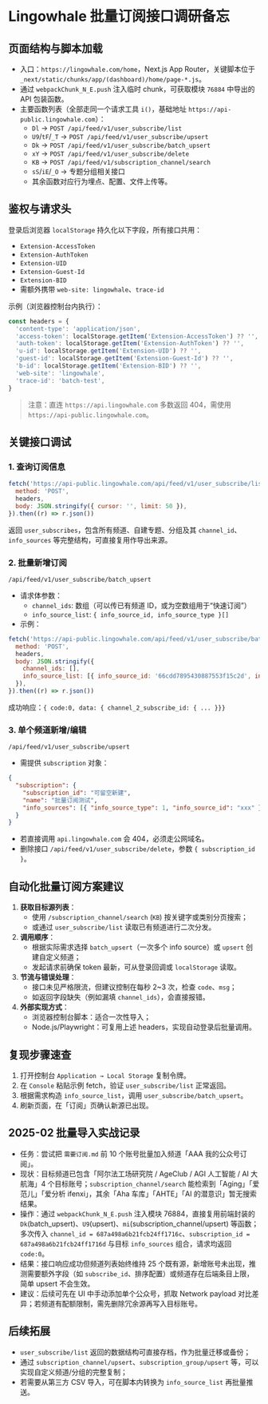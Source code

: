# Lingowhale 批量订阅接口调研备忘

## 页面结构与脚本加载

- 入口：`https://lingowhale.com/home`，Next.js App Router，关键脚本位于 `_next/static/chunks/app/(dashboard)/home/page-*.js`。
- 通过 `webpackChunk_N_E.push` 注入临时 chunk，可获取模块 `76884` 中导出的 API 包装函数。
- 主要函数列表（全部走同一个请求工具 `i()`，基础地址 `https://api-public.lingowhale.com`）：
  - `Dl` → `POST /api/feed/v1/user_subscribe/list`
  - `U9`/`tF`/`_T` → `POST /api/feed/v1/user_subscribe/upsert`
  - `Dk` → `POST /api/feed/v1/user_subscribe/batch_upsert`
  - `xY` → `POST /api/feed/v1/user_subscribe/delete`
  - `KB` → `POST /api/feed/v1/subscription_channel/search`
  - `sS`/`iE`/`_O` → 专题分组相关接口
  - 其余函数对应行为埋点、配置、文件上传等。

## 鉴权与请求头

登录后浏览器 `localStorage` 持久化以下字段，所有接口共用：

- `Extension-AccessToken`
- `Extension-AuthToken`
- `Extension-UID`
- `Extension-Guest-Id`
- `Extension-BID`
- 需额外携带 `web-site: lingowhale`、`trace-id`

示例（浏览器控制台内执行）：

```js
const headers = {
  'content-type': 'application/json',
  'access-token': localStorage.getItem('Extension-AccessToken') ?? '',
  'auth-token': localStorage.getItem('Extension-AuthToken') ?? '',
  'u-id': localStorage.getItem('Extension-UID') ?? '',
  'guest-id': localStorage.getItem('Extension-Guest-Id') ?? '',
  'b-id': localStorage.getItem('Extension-BID') ?? '',
  'web-site': 'lingowhale',
  'trace-id': 'batch-test',
}
```

> 注意：直连 `https://api.lingowhale.com` 多数返回 404，需使用 `https://api-public.lingowhale.com`。

## 关键接口调试

### 1. 查询订阅信息

```js
fetch('https://api-public.lingowhale.com/api/feed/v1/user_subscribe/list', {
  method: 'POST',
  headers,
  body: JSON.stringify({ cursor: '', limit: 50 }),
}).then((r) => r.json())
```

返回 `user_subscribes`，包含所有频道、自建专题、分组及其 `channel_id`、`info_sources` 等完整结构，可直接复用作导出来源。

### 2. 批量新增订阅

`/api/feed/v1/user_subscribe/batch_upsert`

- 请求体参数：
  - `channel_ids`: 数组（可以传已有频道 ID，或为空数组用于“快速订阅”）
  - `info_source_list`: `{ info_source_id, info_source_type }[]`
- 示例：

```js
fetch('https://api-public.lingowhale.com/api/feed/v1/user_subscribe/batch_upsert', {
  method: 'POST',
  headers,
  body: JSON.stringify({
    channel_ids: [],
    info_source_list: [{ info_source_id: '66cdd7895430887553f15c2d', info_source_type: 1 }],
  }),
}).then((r) => r.json())
```

成功响应：`{ code:0, data: { channel_2_subscribe_id: { ... }}}`

### 3. 单个频道新增/编辑

`/api/feed/v1/user_subscribe/upsert`

- 需提供 `subscription` 对象：

```json
{
  "subscription": {
    "subscription_id": "可留空新建",
    "name": "批量订阅测试",
    "info_sources": [{ "info_source_type": 1, "info_source_id": "xxx" }]
  }
}
```

- 若直接调用 `api.lingowhale.com` 会 404，必须走公网域名。
- 删除接口 `/api/feed/v1/user_subscribe/delete`，参数 `{ subscription_id }`。

## 自动化批量订阅方案建议

1. **获取目标源列表**：
   - 使用 `/subscription_channel/search` (`KB`) 按关键字或类别分页搜索；
   - 或通过 `user_subscribe/list` 读取已有频道进行二次分发。
2. **调用顺序**：
   - 根据实际需求选择 `batch_upsert`（一次多个 info source）或 `upsert` 创建自定义频道；
   - 发起请求前确保 token 最新，可从登录回调或 `localStorage` 读取。
3. **节流与错误处理**：
   - 接口未见严格限流，但建议控制在每秒 2~3 次，检查 `code`、`msg`；
   - 如返回字段缺失（例如漏填 `channel_ids`），会直接报错。
4. **外部实现方式**：
   - 浏览器控制台脚本：适合一次性导入；
   - Node.js/Playwright：可复用上述 headers，实现自动登录后批量调用。

## 复现步骤速查

1. 打开控制台 `Application → Local Storage` 复制令牌。
2. 在 `Console` 粘贴示例 fetch，验证 `user_subscribe/list` 正常返回。
3. 根据需求构造 `info_source_list`，调用 `user_subscribe/batch_upsert`。
4. 刷新页面，在「订阅」页确认新源已出现。

## 2025-02 批量导入实战记录

- 任务：尝试把 `需要订阅.md` 前 10 个账号批量加入频道「AAA 我的公众号订阅」。
- 现状：目标频道已包含「阿尔法工场研究院 / AgeClub / AGI 人工智能 / AI 大航海」4 个目标账号；`subscription_channel/search` 能检索到「Aging」「爱范儿」「爱分析 ifenxi」，其余「Aha 车库」「AHTE」「AI 的潜意识」暂无搜索结果。
- 操作：通过 `webpackChunk_N_E.push` 注入模块 76884，直接复用前端封装的 `Dk`(batch_upsert)、`U9`(upsert)、`mi`(subscription_channel/upsert) 等函数；多次传入 `channel_id = 687a498a6b21fcb24ff1716c`、`subscription_id = 687a498a6b21fcb24ff1716d` 与目标 `info_sources` 组合，请求均返回 `code:0`。
- 结果：接口响应成功但频道列表始终维持 25 个既有源，新增账号未出现，推测需要额外字段（如 `subscribe_id`、排序配置）或频道存在后端条目上限，简单 upsert 不会生效。
- 建议：后续可先在 UI 中手动添加单个公众号，抓取 Network payload 对比差异；若频道有配额限制，需先删除冗余源再写入目标账号。

## 后续拓展

- `user_subscribe/list` 返回的数据结构可直接存档，作为批量迁移或备份；
- 通过 `subscription_channel/upsert`、`subscription_group/upsert` 等，可以实现自定义频道/分组的完整复制；
- 若需要从第三方 CSV 导入，可在脚本内转换为 `info_source_list` 再批量推送。
